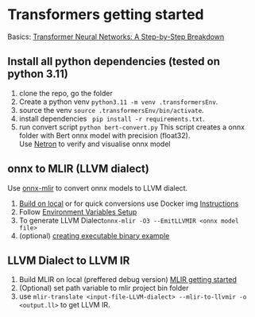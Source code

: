 # Transformers getting started
Basics: [Transformer Neural Networks: A Step-by-Step Breakdown](https://builtin.com/artificial-intelligence/transformer-neural-network)

## Install all python dependencies (tested on python 3.11)
  1. clone the repo, go the folder
  2. Create a python venv `python3.11 -m venv .transformersEnv`.
  3. source the venv `source .transformersEnv/bin/activate`.
  4. install dependencies ` pip install -r requirements.txt`.
  5. run convert script `python bert-convert.py`
This script creates a onnx folder with Bert onnx model with precision (float32). \
Use [Netron](https://netron.app/) to verify and visualise onnx model

## onnx to MLIR (LLVM dialect)
Use [onnx-mlir](https://github.com/onnx/onnx-mlir) to convert onnx models to LLVM dialect.
1. [Build on local](https://github.com/onnx/onnx-mlir/blob/main/docs/BuildONNX.md) or for quick conversions use Docker img [Instructions](https://github.com/onnx/onnx-mlir/blob/main/docs/Docker.md)
2. Follow [Environment Variables Setup](https://github.com/onnx/onnx-mlir/blob/main/docs/mnist_example/README.md#environment-variables-setup)
3. To generate LLVM Dialect`onnx-mlir -O3 --EmitLLVMIR <onnx model file>`
4. (optional) [creating executable binary example](https://github.com/onnx/onnx-mlir/blob/main/docs/mnist_example/README.md)

## LLVM Dialect to LLVM IR
1. Build MLIR on local (preffered debug version) [MLIR getting started](https://mlir.llvm.org/getting_started/)
2. (Optional) set path variable to mlir project bin folder
3. use `mlir-translate <input-file-LLVM-dialect> --mlir-to-llvmir -o <output.ll>` to get LLVM IR.
